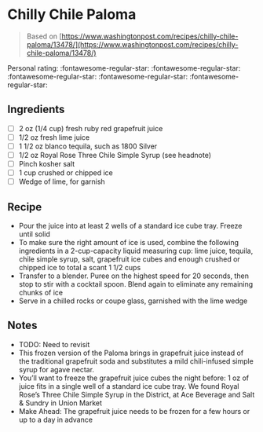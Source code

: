 <!-- Do not modify sections with "AUTO-*". They are updated by make.py -->

# Chilly Chile Paloma

> Based on [https://www.washingtonpost.com/recipes/chilly-chile-paloma/13478/](https://www.washingtonpost.com/recipes/chilly-chile-paloma/13478/)

<!-- rating=0; (User can specify rating on scale of 1-5) -->
<!-- AUTO-UserRating -->
Personal rating: :fontawesome-regular-star: :fontawesome-regular-star: :fontawesome-regular-star: :fontawesome-regular-star: :fontawesome-regular-star:
<!-- /AUTO-UserRating -->

<!-- TODO: Capture image for Chilly Chile Paloma -->

## Ingredients

* [ ] 2 oz (1/4 cup) fresh ruby red grapefruit juice
* [ ] 1/2 oz fresh lime juice
* [ ] 1 1/2 oz blanco tequila, such as 1800 Silver
* [ ] 1/2 oz Royal Rose Three Chile Simple Syrup (see headnote)
* [ ] Pinch kosher salt
* [ ] 1 cup crushed or chipped ice
* [ ] Wedge of lime, for garnish

## Recipe

* Pour the juice into at least 2 wells of a standard ice cube tray. Freeze until solid
* To make sure the right amount of ice is used, combine the following ingredients in a 2-cup-capacity liquid measuring cup: lime juice, tequila, chile simple syrup, salt, grapefruit ice cubes and enough crushed or chipped ice to total a scant 1 1/2 cups
* Transfer to a blender. Puree on the highest speed for 20 seconds, then stop to stir with a cocktail spoon. Blend again to eliminate any remaining chunks of ice
* Serve in a chilled rocks or coupe glass, garnished with the lime wedge

## Notes

* TODO: Need to revisit
* This frozen version of the Paloma brings in grapefruit juice instead of the traditional grapefruit soda and substitutes a mild chili-infused simple syrup for agave nectar.
* You’ll want to freeze the grapefruit juice cubes the night before: 1 oz of juice fits in a single well of a standard ice cube tray. We found Royal Rose’s Three Chile Simple Syrup in the District, at Ace Beverage and Salt & Sundry in Union Market
* Make Ahead: The grapefruit juice needs to be frozen for a few hours or up to a day in advance
